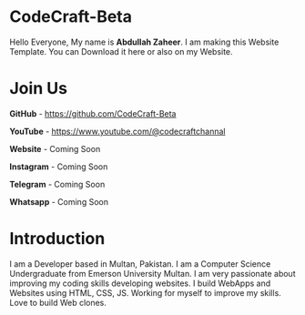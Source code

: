 # CodeCraft-Beta
Hello Everyone,
My name is **Abdullah Zaheer**. 
I am making this Website Template.
You can Download it here or also on my Website.


# Join Us

**GitHub** - https://github.com/CodeCraft-Beta

**YouTube** - https://www.youtube.com/@codecraftchannal

**Website** - Coming Soon

**Instagram** - Coming Soon

**Telegram** - Coming Soon

**Whatsapp** - Coming Soon

# Introduction

I am a Developer based in Multan, Pakistan. I am a Computer Science Undergraduate from Emerson University Multan.
I am very passionate about improving my coding skills developing websites. I build WebApps and Websites using HTML, CSS, JS.
Working for myself to improve my skills. 
Love to build Web clones.

